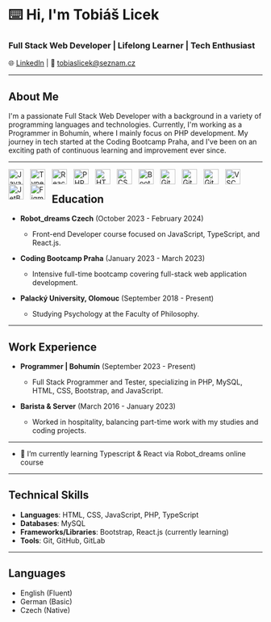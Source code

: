 # ⌨️ Hi, I'm Tobiáš Licek

### Full Stack Web Developer | Lifelong Learner | Tech Enthusiast

🌐 <a href="https://www.linkedin.com/in/tobiaslicek/" target="_blank">LinkedIn</a> | 📧 tobiaslicek@seznam.cz

---

## About Me

I'm a passionate Full Stack Web Developer with a background in a variety of programming languages and technologies. Currently, I'm working as a Programmer in Bohumín, where I mainly focus on PHP development. My journey in tech started at the Coding Bootcamp Praha, and I've been on an exciting path of continuous learning and improvement ever since.

---

<img
      align="left"
      alt="JavaScript Logo"
      width="30px"
      style="padding-right: 10px"
      src="https://cdn.jsdelivr.net/gh/devicons/devicon/icons/javascript/javascript-plain.svg"
    />
    <img
      align="left"
      alt="TypeScript Logo"
      width="30px"
      style="padding-right: 10px"
      src="https://cdn.jsdelivr.net/gh/devicons/devicon/icons/typescript/typescript-plain.svg"
    />
    <img
      align="left"
      alt="React Logo"
      width="30px"
      style="padding-right: 10px"
      src="https://cdn.jsdelivr.net/gh/devicons/devicon/icons/react/react-original.svg"
    />
    <img
      align="left"
      alt="PHP Logo"
      width="30px"
      style="padding-right: 10px"
      src="https://cdn.jsdelivr.net/gh/devicons/devicon/icons/php/php-plain.svg"
    />
    <img
      align="left"
      alt="HTML Logo"
      width="30px"
      style="padding-right: 10px"
      src="https://cdn.jsdelivr.net/gh/devicons/devicon/icons/html5/html5-plain.svg"
    />
    <img
      align="left"
      alt="CSS Logo"
      width="30px"
      style="padding-right: 10px"
      src="https://cdn.jsdelivr.net/gh/devicons/devicon/icons/css3/css3-plain.svg"
    />
    <img
      align="left"
      alt="Bootstrap Logo"
      width="30px"
      style="padding-right: 10px"
      src="https://cdn.jsdelivr.net/gh/devicons/devicon/icons/bootstrap/bootstrap-plain.svg"
    />
    <img
      align="left"
      alt="Git Logo"
      width="30px"
      style="padding-right: 10px"
      src="https://cdn.jsdelivr.net/gh/devicons/devicon/icons/git/git-original.svg"
    />
    <img
      align="left"
      alt="GitHub Logo"
      width="30px"
      style="padding-right: 10px"
      src="https://cdn.jsdelivr.net/gh/devicons/devicon/icons/github/github-original.svg"
    />
    <img
      align="left"
      alt="GitLab Logo"
      width="30px"
      style="padding-right: 10px"
      src="https://cdn.jsdelivr.net/gh/devicons/devicon/icons/gitlab/gitlab-original.svg"
    />
    <img
      align="left"
      alt="VSCode Logo"
      width="30px"
      style="padding-right: 10px"
      src="https://cdn.jsdelivr.net/gh/devicons/devicon/icons/vscode/vscode-original.svg"
    />
    <img
      align="left"
      alt="JetBrains Logo"
      width="30px"
      style="padding-right: 10px"
      src="https://cdn.jsdelivr.net/gh/devicons/devicon/icons/jetbrains/jetbrains-original.svg"
    />
    <img
      align="left"
      alt="Figma Logo"
      width="30px"
      style="padding-right: 10px"
      src="https://cdn.jsdelivr.net/gh/devicons/devicon/icons/figma/figma-original.svg"
    />
    <br/>

###

## Education

- **Robot_dreams Czech** (October 2023 - February 2024)
  - Front-end Developer course focused on JavaScript, TypeScript, and React.js.

- **Coding Bootcamp Praha** (January 2023 - March 2023)
  - Intensive full-time bootcamp covering full-stack web application development.

- **Palacký University, Olomouc** (September 2018 - Present)
  - Studying Psychology at the Faculty of Philosophy.

---

## Work Experience

- **Programmer | Bohumín** (September 2023 - Present)
  - Full Stack Programmer and Tester, specializing in PHP, MySQL, HTML, CSS, Bootstrap, and JavaScript.

- **Barista & Server** (March 2016 - January 2023)
  - Worked in hospitality, balancing part-time work with my studies and coding projects.

---

- 🌱 I’m currently learning Typescript & React via Robot_dreams online course

---

## Technical Skills

- **Languages**: HTML, CSS, JavaScript, PHP, TypeScript
- **Databases**: MySQL
- **Frameworks/Libraries**: Bootstrap, React.js (currently learning)
- **Tools**: Git, GitHub, GitLab

---

## Languages

- English (Fluent)
- German (Basic)
- Czech (Native)





